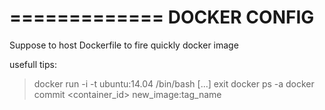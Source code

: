 =============
DOCKER CONFIG
=============


Suppose to host Dockerfile to fire quickly docker image


usefull tips:
> docker run -i -t ubuntu:14.04 /bin/bash
> [...]
> exit
> docker ps -a
> docker commit <container_id> new_image:tag_name

